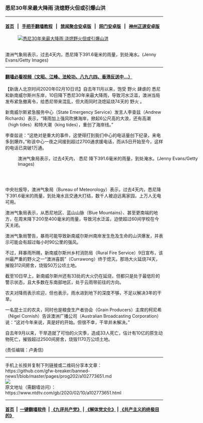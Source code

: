 ### 悉尼30年来最大降雨 浇熄野火但或引爆山洪
------------------------

#### [首页](https://github.com/gfw-breaker/banned-news1/blob/master/README.md) &nbsp;&nbsp;|&nbsp;&nbsp; [手把手翻墙教程](https://github.com/gfw-breaker/guides/wiki) &nbsp;&nbsp;|&nbsp;&nbsp; [禁闻聚合安卓版](https://github.com/gfw-breaker/bn-android) &nbsp;&nbsp;|&nbsp;&nbsp; [网门安卓版](https://github.com/oGate2/oGate) &nbsp;&nbsp;|&nbsp;&nbsp; [神州正道安卓版](https://github.com/SzzdOgate/update) 



<div><div class="featured_image">
 <a href="https://i.ntdtv.com/assets/uploads/2020/02/GettyImages-1205197360.jpg" target="_blank">
  <figure>
   <img alt="悉尼30年来最大降雨 浇熄野火但或引爆山洪" src="https://i.ntdtv.com/assets/uploads/2020/02/GettyImages-1205197360-800x450.jpg"/>
  </figure><br/>
 </a>
 <span class="caption">
  澳洲气象局表示，过去4天内，悉尼降下391.6毫米的雨量，到处淹水。(Jenny Evans/Getty Images)
 </span>
</div>
</div><hr/>

#### [翻墙必看视频（文昭、江峰、法轮功、八九六四、香港反送中...）](https://github.com/gfw-breaker/banned-news1/blob/master/pages/link3.md)

<div><div class="post_content" itemprop="articleBody">
 <p>
  【新唐人北京时间2020年02月10日讯】自去年11月以来，饱受
  <ok href="https://www.ntdtv.com/gb/野火.htm">
   野火
  </ok>
  肆虐的
  <ok href="https://www.ntdtv.com/gb/悉尼.htm">
   悉尼
  </ok>
  和新南威尔斯州东岸，10日降下悉尼30年来最大降雨，导致河水泛滥，澳洲当局发布紧急撤离令，给悉尼带来混乱，但大雨同时浇熄延烧74天的
  <ok href="https://www.ntdtv.com/gb/野火.htm">
   野火
  </ok>
  。
 </p>
 <p>
  新南威尔斯紧急服务中心（State Emergency Service）发言人李查兹（Andrew Richards）表示，“降雨加上强风吹拂海岸，掀起6公尺高的大浪，还有高潮（high tides）和特大潮（king tides），重创了海岸线。”
 </p>
 <p>
  李查兹说：“这绝对是重大的事件，这使得打到我们中心的电话量创下纪录，来电多到爆炸。”称该中心一夜之间接到超过2700通求援电话，而从5日开始至今，这样的电话已突破1万通。
 </p>
 <figure class="wp-caption alignnone" id="attachment_102773657" style="width: 600px">
  <img alt="" class="size-medium wp-image-102773657" src="https://i.ntdtv.com/assets/uploads/2020/02/GettyImages-1205197627-600x400.jpg">
   <br/><figcaption class="wp-caption-text">
    澳洲气象局表示，过去4天内，
    <ok href="https://www.ntdtv.com/gb/悉尼.htm">
     悉尼
    </ok>
    降下391.6毫米的雨量，到处淹水。(Jenny Evans/Getty Images)
   </figcaption><br/>
  </img>
 </figure><br/>
 <p>
  中央社报导，澳洲气象局（Bureau of Meteorology）表示，过去4天内，悉尼降下391.6毫米的雨量，到处淹水且交通大打结，数千人被迫远离家园，上万人无电可用。
 </p>
 <p>
  澳洲气象局表示，从悉尼地区、蓝山山脉（Blue Mountains）、甚至更南端的地方，在周末降下200至400毫米的雨量，导致河水泛滥，迫使超过60间学校在今天关闭。
 </p>
 <p>
  澳洲气象局警告，暴雨可能导致新南威尔斯州南岸发生危及生命的山洪爆发，并表示可能会有超过每小时90公里的强风。
 </p>
 <p>
  不过，拜暴雨所赐，新南威尔斯州乡村消防局（Rural Fire Service）9日宣布，该州最严重的野火之一“澳洲喜鹊”（Currawong）终于熄灭。那场大火延烧74天，摧毁312间房舍，烧毁50万公顷土地。
 </p>
 <p>
  截至10日早上，新南威尔斯州还有33处的大火仍在延烧，但都只是处于最低阶的警示状态，且大多数在东南部地区，处于云雨带前往的方向。
 </p>
 <p>
  农夫对降雨表示欢迎，但也表示，雨水进到地下的深度不够，不足以解决3年的干旱。
 </p>
 <p>
  一名昆士兰的农夫，同时也是粮食生产者协会（Grain Producers）主席的柯尼希（Nigel Cornish）告诉澳洲广播公司（Australian Broadcasting Corporation）说：“这对今年来说，真是好的开始。但很不幸，干旱并未解决。”
 </p>
 <p>
  自去年9月以来，干旱造就了可怕的火灾季，造成33人死亡，估计有10亿的原生动物死亡，摧毁超过2500间房舍，烧毁1170万公顷土地。
 </p>
 <p>
  (责任编辑：卢勇信)
 </p>
 <div class="single_ad">
 </div>
</div>
</div>
<hr/>
手机上长按并复制下列链接或二维码分享本文章：<br/>
https://github.com/gfw-breaker/banned-news1/blob/master/pages/prog202/a102773651.md <br/>
<a href='https://github.com/gfw-breaker/banned-news1/blob/master/pages/prog202/a102773651.md'><img src='https://github.com/gfw-breaker/banned-news1/blob/master/pages/prog202/a102773651.md.png'/></a> <br/>
原文地址（需翻墙访问）：https://www.ntdtv.com/gb/2020/02/10/a102773651.html


------------------------
#### [首页](https://github.com/gfw-breaker/banned-news1/blob/master/README.md) &nbsp;|&nbsp; [一键翻墙软件](https://github.com/gfw-breaker/nogfw/blob/master/README.md) &nbsp;| [《九评共产党》](https://github.com/gfw-breaker/9ping.md/blob/master/README.md#九评之一评共产党是什么) | [《解体党文化》](https://github.com/gfw-breaker/jtdwh.md/blob/master/README.md) | [《共产主义的终极目的》](https://github.com/gfw-breaker/gczydzjmd.md/blob/master/README.md)


<img src='http://gfw-breaker.win/banned-news/pages/prog202/a102773651.md' width='0px' height='0px'/>